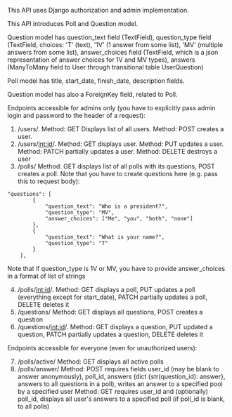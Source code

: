 This API uses Django authorization and admin implementation.

This API introduces Poll and Question model.

Question model has question_text field (TextField), question_type field (TextField, choices: 'T' (text), '1V' (1 answer from some list), 'MV' (multiple answers from some list),
answer_choices field (TextField, which is a json representation of answer choices for 1V and MV types), answers (ManyToMany field to User through transitional table UserQuestion)

Poll model has title, start_date, finish_date, description fields. 

Question model has also a ForeignKey field, related to Poll.

Endpoints accessible for admins only (you have to explicitly pass admin login and password to the header of a request): 
1) /users/. Method: GET Displays list of all users. Method: POST creates a user.
2) /users/<int:id>/. Method: GET displays user. Method: PUT updates a user. Method: PATCH partially updates a user. Method: DELETE destroys a user
3) /polls/ Method: GET displays list of all polls with its questions, POST creates a poll. Note that you have to create questions here (e.g. pass this to request body):
```
"questions": [
        {
            "question_text": "Who is a president?",
            "question_type": "MV",
            "answer_choices": ["Me", "you", "both", "none"]
        },
        {
            "question_text": "What is your name?",
            "question_type": "T"
        }
    ],
```
Note that if question_type is 1V or MV, you have to provide answer_choices in a format of list of strings

4) /polls/<int:id>/. Method: GET displays a poll, PUT updates a poll (everything except for start_date), PATCH partially updates a poll, DELETE deletes it
5) /questions/ Method: GET displays all questions, POST creates a question
6) /questions/<int:id>/. Method: GET displays a question, PUT updated a question, PATCH partially updates a question, DELETE deletes it 


Endpoints accessible for everyone (even for unauthorized users):

7) /polls/active/ Method: GET displays all active polls
8) /polls/answer/ Method: POST requires fields user_id (may be blank to answer anonymously), poll_id, answers (dict {str(question_id): answer}, answers to all questions in a poll), writes an answer to a specified pool by a specified user
Method: GET requires user_id and (optionally) poll_id, displays all user's answers to a specified poll (if poll_id is blank, to all polls)
